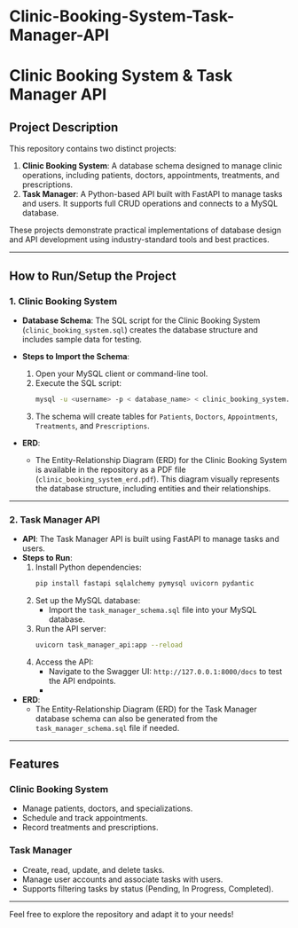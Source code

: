 # Clinic-Booking-System-Task-Manager-API
# Clinic Booking System & Task Manager API

## Project Description
This repository contains two distinct projects:
1. **Clinic Booking System**: A database schema designed to manage clinic operations, including patients, doctors, appointments, treatments, and prescriptions.
2. **Task Manager**: A Python-based API built with FastAPI to manage tasks and users. It supports full CRUD operations and connects to a MySQL database.

These projects demonstrate practical implementations of database design and API development using industry-standard tools and best practices.

---

## How to Run/Setup the Project

### **1. Clinic Booking System**
- **Database Schema**: 
  The SQL script for the Clinic Booking System (`clinic_booking_system.sql`) creates the database structure and includes sample data for testing.
- **Steps to Import the Schema**:
  1. Open your MySQL client or command-line tool.
  2. Execute the SQL script:
     ```bash
     mysql -u <username> -p < database_name> < clinic_booking_system.sql
     ```
  3. The schema will create tables for `Patients`, `Doctors`, `Appointments`, `Treatments`, and `Prescriptions`.

- **ERD**:
  - The Entity-Relationship Diagram (ERD) for the Clinic Booking System is available in the repository as a PDF file (`clinic_booking_system_erd.pdf`). This diagram visually represents the database structure, including entities and their relationships.

---

### **2. Task Manager API**
- **API**: The Task Manager API is built using FastAPI to manage tasks and users.
- **Steps to Run**:
  1. Install Python dependencies:
     ```bash
     pip install fastapi sqlalchemy pymysql uvicorn pydantic
     ```
  2. Set up the MySQL database:
     - Import the `task_manager_schema.sql` file into your MySQL database.
  3. Run the API server:
     ```bash
     uvicorn task_manager_api:app --reload
     ```
  4. Access the API:
     - Navigate to the Swagger UI: `http://127.0.0.1:8000/docs` to test the API endpoints.
     - 
- **ERD**:
  - The Entity-Relationship Diagram (ERD) for the Task Manager database schema can also be generated from the `task_manager_schema.sql` file if needed.


---

## Features
### **Clinic Booking System**
- Manage patients, doctors, and specializations.
- Schedule and track appointments.
- Record treatments and prescriptions.

### **Task Manager**
- Create, read, update, and delete tasks.
- Manage user accounts and associate tasks with users.
- Supports filtering tasks by status (Pending, In Progress, Completed).

---

Feel free to explore the repository and adapt it to your needs!
